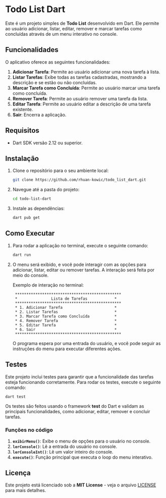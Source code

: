 # Todo List Dart

Este é um projeto simples de **Todo List** desenvolvido em Dart. Ele permite ao usuário adicionar, listar, editar, remover e marcar tarefas como concluídas através de um menu interativo no console.

## Funcionalidades

O aplicativo oferece as seguintes funcionalidades:

1. **Adicionar Tarefa**: Permite ao usuário adicionar uma nova tarefa à lista.
2. **Listar Tarefas**: Exibe todas as tarefas cadastradas, mostrando a descrição e se estão ou não concluídas.
3. **Marcar Tarefa como Concluída**: Permite ao usuário marcar uma tarefa como concluída.
4. **Remover Tarefa**: Permite ao usuário remover uma tarefa da lista.
5. **Editar Tarefa**: Permite ao usuário editar a descrição de uma tarefa existente.
6. **Sair**: Encerra a aplicação.

## Requisitos

* Dart SDK versão 2.12 ou superior.

## Instalação

1. Clone o repositório para o seu ambiente local:

   ```bash
   git clone https://github.com/rhuan-kowic/todo_list_dart.git
   ```

2. Navegue até a pasta do projeto:

   ```bash
   cd todo-list-dart
   ```

3. Instale as dependências:

   ```bash
   dart pub get
   ```

## Como Executar

1. Para rodar a aplicação no terminal, execute o seguinte comando:

   ```bash
   dart run
   ```

2. O menu será exibido, e você pode interagir com as opções para adicionar, listar, editar ou remover tarefas. A interação será feita por meio do console.

   Exemplo de interação no terminal:

   ```
    ***********************************************
    *               Lista de Tarefas            *
    ***********************************************
    * 1. Adicionar Tarefa                       *
    * 2. Listar Tarefas                         *
    * 3. Marcar Tarefa como Concluída           *
    * 4. Remover Tarefa                         *
    * 5. Editar Tarefa                          *
    * 6. Sair                                   *
    ***********************************************
   ```

   O programa espera por uma entrada do usuário, e você pode seguir as instruções do menu para executar diferentes ações.

## Testes

Este projeto inclui testes para garantir que a funcionalidade das tarefas esteja funcionando corretamente. Para rodar os testes, execute o seguinte comando:

```bash
dart test
```

Os testes são feitos usando o framework **test** do Dart e validam as principais funcionalidades, como adicionar, editar, remover e concluir tarefas.

### Funções no código

1. **`exibirMenu()`**: Exibe o menu de opções para o usuário no console.
2. **`lerConsole()`**: Lê a entrada do usuário no console.
3. **`lerConsoleInt()`**: Lê um valor inteiro do console.
4. **`execute()`**: Função principal que executa o loop do menu interativo.

## Licença

Este projeto está licenciado sob a **MIT License** - veja o arquivo [LICENSE](LICENSE) para mais detalhes.


